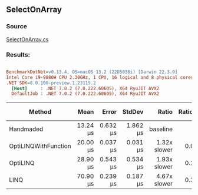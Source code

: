 ﻿## SelectOnArray

### Source
[SelectOnArray.cs](../../src/StructLinq.Benchmark/SelectOnArray.cs)

### Results:
``` ini

BenchmarkDotNet=v0.13.4, OS=macOS 13.2 (22D5038i) [Darwin 22.3.0]
Intel Core i9-9880H CPU 2.30GHz, 1 CPU, 16 logical and 8 physical cores
.NET SDK=8.0.100-preview.1.23115.2
  [Host]     : .NET 7.0.2 (7.0.222.60605), X64 RyuJIT AVX2
  DefaultJob : .NET 7.0.2 (7.0.222.60605), X64 RyuJIT AVX2


```
|               Method |     Mean |    Error |   StdDev |        Ratio | RatioSD | Allocated | Alloc Ratio |
|--------------------- |---------:|---------:|---------:|-------------:|--------:|----------:|------------:|
|            Handmaded | 13.24 μs | 0.632 μs | 1.862 μs |     baseline |         |         - |          NA |
| OptiLINQWithFunction | 20.00 μs | 0.037 μs | 0.031 μs | 1.32x slower |   0.09x |         - |          NA |
|             OptiLINQ | 28.90 μs | 0.543 μs | 0.534 μs | 1.93x slower |   0.13x |         - |          NA |
|                 LINQ | 70.90 μs | 0.239 μs | 0.187 μs | 4.67x slower |   0.33x |      48 B |          NA |
